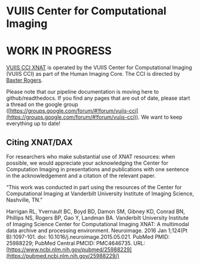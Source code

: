 # VUIIS Center for Computational Imaging

# WORK IN PROGRESS

[VUIIS CCI XNAT](https://xnat4.vandyxnat.org/xnat/) is operated by the VUIIS Center for Computational Imaging (VUIIS CCI) as part of the Human Imaging Core. The CCI is directed by [Baxter Rogers](https://vuiis.vumc.org/bio/baxter.rogers).

Please note that our pipeline documentation is moving here to github/readthedocs. If you find any pages that are out of date, please start a thread on the google group ([https://groups.google.com/forum/#!forum/vuiis-cci](https://groups.google.com/forum/#!forum/vuiis-cci)). We want to keep everything up to date!


## Citing XNAT/DAX

For researchers who make substantial use of XNAT resources: when possible, we would appreciate your acknowledging the Center for Computation Imaging in presentations and publications with one sentence in the acknowledgement and a citation of the relevant paper.

“This work was conducted in part using the resources of the Center for Computational Imaging at Vanderbilt University Institute of Imaging Science, Nashville, TN.”

Harrigan RL, Yvernault BC, Boyd BD, Damon SM, Gibney KD, Conrad BN, Phillips NS, Rogers BP, Gao Y, Landman BA. Vanderbilt University Institute of Imaging Science Center for Computational Imaging XNAT: A multimodal data archive and processing environment. Neuroimage. 2016 Jan 1;124(Pt B):1097-101. doi: 10.1016/j.neuroimage.2015.05.021. PubMed PMID: 25988229; PubMed Central PMCID: PMC4646735. URL: [https://www.ncbi.nlm.nih.gov/pubmed/25988229](https://pubmed.ncbi.nlm.nih.gov/25988229/)
